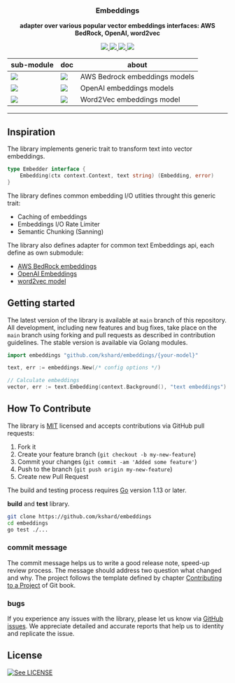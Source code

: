 <p align="center">
  <h3 align="center">Embeddings</h3>
  <p align="center"><strong>adapter over various popular vector embeddings interfaces: AWS BedRock, OpenAI, word2vec</strong></p>

  <p align="center">
    <!-- Build Status  -->
    <a href="https://github.com/kshard/embeddings/actions/">
      <img src="https://github.com/kshard/embeddings/workflows/build/badge.svg" />
    </a>
    <!-- GitHub -->
    <a href="https://github.com/kshard/embeddings">
      <img src="https://img.shields.io/github/last-commit/kshard/embeddings.svg" />
    </a>
    <!-- Coverage -->
    <a href="https://coveralls.io/github/kshard/embeddings?branch=main">
      <img src="https://coveralls.io/repos/github/kshard/embeddings/badge.svg?branch=main" />
    </a>
    <!-- Go Card -->
    <a href="https://goreportcard.com/report/github.com/kshard/embeddings">
      <img src="https://goreportcard.com/badge/github.com/kshard/embeddings" />
    </a>
  </p>

  <table align="center">
    <thead><tr><th>sub-module</th><th>doc</th><th>about</th></tr></thead>
    <tbody>
    <!-- Module bedrock -->
    <tr><td><a href="./llm/bedrock/">
      <img src="https://img.shields.io/github/v/tag/kshard/embeddings?label=version&filter=llm/bedrock/*"/>
    </a></td>
    <td><a href="https://pkg.go.dev/github.com/kshard/embeddings/llm/bedrock">
      <img src="https://img.shields.io/badge/doc-bedrock-007d9c?logo=go&logoColor=white&style=flat-square" />
    </a></td>
    <td>
    AWS Bedrock embeddings models
    </td></tr>
		<!-- Module openai -->
    <tr><td><a href="./llm/openai/">
      <img src="https://img.shields.io/github/v/tag/kshard/embeddings?label=version&filter=llm/openai/*"/>
    </a></td>
    <td><a href="https://pkg.go.dev/github.com/kshard/embeddings/llm/openai">
      <img src="https://img.shields.io/badge/doc-openai-007d9c?logo=go&logoColor=white&style=flat-square" />
    </a></td>
    <td>
    OpenAI embeddings models
    </td></tr>
		<!-- Module word2vec -->
    <tr><td><a href="./llm/word2vec/">
      <img src="https://img.shields.io/github/v/tag/kshard/embeddings?label=version&filter=llm/word2vec/*"/>
    </a></td>
    <td><a href="https://pkg.go.dev/github.com/kshard/embeddings/llm/word2vec">
      <img src="https://img.shields.io/badge/doc-word2vec-007d9c?logo=go&logoColor=white&style=flat-square" />
    </a></td>
    <td>
    Word2Vec embeddings model
    </td></tr>
	</table>
</p>

---

## Inspiration

The library implements generic trait to transform text into vector embeddings.

```go
type Embedder interface {
	Embedding(ctx context.Context, text string) (Embedding, error)
}
```

The library defines common embedding I/O utlities throught this generic trait:
* Caching of embeddings
* Embeddings I/O Rate Limiter
* Semantic Chunking (Sanning)

The library also defines adapter for common text Embeddings api, each define as own submodule: 
* [AWS BedRock embeddings](https://docs.aws.amazon.com/bedrock/latest/userguide/titan-embedding-models.html)
* [OpenAI Embeddings](https://platform.openai.com/docs/guides/embeddings) 
* [word2vec model](https://github.com/fogfish/word2vec)


## Getting started

The latest version of the library is available at `main` branch of this repository. All development, including new features and bug fixes, take place on the `main` branch using forking and pull requests as described in contribution guidelines. The stable version is available via Golang modules.

```go
import embeddings "github.com/kshard/embeddings/{your-model}"

text, err := embeddings.New(/* config options */)

// Calculate embeddings
vector, err := text.Embedding(context.Background(), "text embeddings")
```

## How To Contribute

The library is [MIT](LICENSE) licensed and accepts contributions via GitHub pull requests:

1. Fork it
2. Create your feature branch (`git checkout -b my-new-feature`)
3. Commit your changes (`git commit -am 'Added some feature'`)
4. Push to the branch (`git push origin my-new-feature`)
5. Create new Pull Request

The build and testing process requires [Go](https://golang.org) version 1.13 or later.

**build** and **test** library.

```bash
git clone https://github.com/kshard/embeddings
cd embeddings
go test ./...
```

### commit message

The commit message helps us to write a good release note, speed-up review process. The message should address two question what changed and why. The project follows the template defined by chapter [Contributing to a Project](http://git-scm.com/book/ch5-2.html) of Git book.

### bugs

If you experience any issues with the library, please let us know via [GitHub issues](https://github.com/kshard/embeddings/issue). We appreciate detailed and accurate reports that help us to identity and replicate the issue. 


## License

[![See LICENSE](https://img.shields.io/github/license/kshard/embeddings.svg?style=for-the-badge)](LICENSE)

